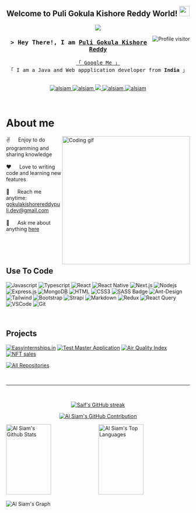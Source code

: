 


<h2 align="center">
  Welcome to Puli Gokula Kishore Reddy World!
  <img src="https://media.giphy.com/media/hvRJCLFzcasrR4ia7z/giphy.gif" width="28">
</h2>



<p align="center">
  <a href="https://github.com/gokulakishorereddypuli"><img src="https://readme-typing-svg.herokuapp.com/?lines=Self%20Taught%20Programmer;Java%20Developer;2.5%2B%20years%20of%20coding%20experience;Always%20learning%20new%20things&center=true&width=380&height=45"></a>
</p>

 
<a href="https://komarev.com/ghpvc/?username=gokulakishorereddypuli">
  <img align="right" src="https://komarev.com/ghpvc/?username=gokulakishorereddypuli&label=Visitors&color=0e75b6&style=flat" alt="Profile visitor" />
</a>


<!-- walk time
[![wakatime](https://wakatime.com/badge/user/eebb3dd8-d9b2-40de-9b88-6fd6cac99dbc.svg)](https://wakatime.com/@eebb3dd8-d9b2-40de-9b88-6fd6cac99dbc) -->

<!-- Intro  -->
<h3 align="center">
        <samp>&gt; Hey There!, I am
                <b><a target="_blank" href="https://gokulakishorereddypuli.com">Puli Gokula Kishore Reddy</a></b>
        </samp>
</h3>


<p align="center"> 
  <samp>
    <a href="https://www.google.com/search?q=puligokulakishorereddy">「 Google Me 」</a>
    <br>
    「 I am a Java and Web appplication developer from <b>India</b> 」
    <br>
    <br>
  </samp>
</p>

<p align="center">
<!--<p align="center">
 <a href="https://alsiam.com" target="blank">
  <img src="https://img.shields.io/badge/Website-DC143C?style=for-the-badge&logo=medium&logoColor=white" alt="alsiam" />
 </a>
 <a href="https://linkedin.com/in/saifalsiam" target="_blank">
 </a>-->
 <a href="https://in.linkedin.com/in/puli-gokula-kishore-reddy" target="_blank">
  <img src="https://img.shields.io/badge/LinkedIn-0077B5?style=for-the-badge&logo=linkedin&logoColor=white" alt="alsiam"/>
 </a>
 <a href="https://dev.to/alsiam" target="_blank">
 <a href="https://dev.to/puligokulakishorereddy" target="_blank">
  <img src="https://img.shields.io/badge/dev.to-0A0A0A?style=for-the-badge&logo=dev.to&logoColor=white" alt="alsiam" />
 </a>
 <a href="https://twitter.com/alsiam_dev" target="_blank">
 <a href="https://twitter.com/p_gokulakishore" target="_blank">
  <img src="https://img.shields.io/badge/Twitter-1DA1F2?style=for-the-badge&logo=twitter&logoColor=white" />
 </a>
 <a href="https://instagram.com/alsiam.dev" target="_blank">
 <a href="https://instagram.com/puli_gokula_kishore_reddy" target="_blank">
  <img src="https://img.shields.io/badge/Instagram-fe4164?style=for-the-badge&logo=instagram&logoColor=white" alt="alsiam" />
 </a> 
 <a href="https://facebook.com/alsiam.dev" target="_blank">
 <a href="https://facebook.com/puli_gokula_kishore_reddy" target="_blank">
  <img src="https://img.shields.io/badge/Facebook-20BEFF?&style=for-the-badge&logo=facebook&logoColor=white" alt="alsiam"  />
  </a> 
</p>
<br />

<!-- About Section -->
 # About me
 
<p>
 <img align="right" width="350" src="/assets/programmer.gif" alt="Coding gif" />
  
 ✌️ &emsp; Enjoy to do programming and sharing knowledge <br/><br/>
 ❤️ &emsp; Love to writing code and learning new features<br/><br/>
 📧 &emsp; Reach me anytime: gokulakishorereddypuli.dev@gmail.com<br/><br/>
 💬 &emsp; Ask me about anything [here](https://github.com/gokulakishorereddypuli/gokulakishorereddypuli/issues)

</p>

<br/>
<br/>
<br/>

## Use To Code

![Javascript](https://img.shields.io/badge/Javascript-F0DB4F?style=for-the-badge&labelColor=black&logo=javascript&logoColor=F0DB4F)
![Typescript](https://img.shields.io/badge/Typescript-007acc?style=for-the-badge&labelColor=black&logo=typescript&logoColor=007acc)
![React](https://img.shields.io/badge/-React-61DBFB?style=for-the-badge&labelColor=black&logo=react&logoColor=61DBFB)
![React Native](https://img.shields.io/badge/React_Native-20232A?style=for-the-badge&logo=react&logoColor=61DAFB)
![Next.js](https://img.shields.io/badge/next.js-000000?style=for-the-badge&logo=nextdotjs&logoColor=white)
![Nodejs](https://img.shields.io/badge/Nodejs-3C873A?style=for-the-badge&labelColor=black&logo=node.js&logoColor=3C873A)
![Express.js](https://img.shields.io/badge/Express.js-000000?style=for-the-badge&logo=express&logoColor=white)
![MongoDB](https://img.shields.io/badge/MongoDB-4EA94B?style=for-the-badge&logo=mongodb&logoColor=white)
![HTML](https://img.shields.io/badge/HTML5-E34F26?style=for-the-badge&logo=html5&logoColor=white)
![CSS3](https://img.shields.io/badge/CSS3-1572B6?style=for-the-badge&logo=css3&logoColor=white)
![SASS Badge](https://img.shields.io/badge/Sass-CC6699?style=for-the-badge&logo=sass&logoColor=white)
![Ant-Design](https://img.shields.io/badge/AntDesign-0170FE?style=for-the-badge&logo=antdesign&logoColor=white)
![Tailwind](https://img.shields.io/badge/Tailwind_CSS-092749?style=for-the-badge&logo=tailwindcss&logoColor=06B6D4&labelColor=000000)
![Bootstrap](https://img.shields.io/badge/Bootstrap-563D7C?style=for-the-badge&logo=bootstrap&logoColor=white)
![Strapi](https://img.shields.io/badge/strapi-2E7EEA?style=for-the-badge&logo=strapi&logoColor=white)
![Markdown](https://img.shields.io/badge/Markdown-000000?style=for-the-badge&logo=markdown&logoColor=white)
![Redux](https://img.shields.io/badge/Redux-593D88?style=for-the-badge&logo=redux&logoColor=white)
![React Query](https://img.shields.io/badge/-React_Query-FF4154?style=for-the-badge&logo=react%20query&logoColor=white)
![VSCode](https://img.shields.io/badge/Visual_Studio-0078d7?style=for-the-badge&logo=visual%20studio&logoColor=white)
![Git](https://img.shields.io/badge/Git-F05032?style=for-the-badge&logo=git&logoColor=white)

<br/>

## Projects
[![Easyinternships.in](https://github-readme-stats.vercel.app/api/pin/?username=gokulakishorereddypuli&repo=easyinternships.in&border_color=7F3FBF&bg_color=0D1117&title_color=C9D1D9&text_color=8B949E&icon_color=7F3FBF)]([https://github.com/alsiam/web-projects](https://github.com/gokulakishorereddypuli/easyinternships.in))
[![Test Master Application](https://github-readme-stats.vercel.app/api/pin/?username=gokulakishorereddypuli&repo=TestMaster-&border_color=7F3FBF&bg_color=0D1117&title_color=C9D1D9&text_color=8B949E&icon_color=7F3FBF)]([https://github.com/gokulakishorereddypuli/al-folio](https://github.com/gokulakishorereddypuli/TestMaster-))
[![Air Quality Index](https://github-readme-stats.vercel.app/api/pin/?username=gokulakishorereddypuli&repo=AirQualityIndex&border_color=7F3FBF&bg_color=0D1117&title_color=C9D1D9&text_color=8B949E&icon_color=7F3FBF)](https://github.com/gokulakishorereddypuli/AirQualityIndex)
[![NFT sales](https://github-readme-stats.vercel.app/api/pin/?username=gokulakishorereddypuli&repo=nftsales&border_color=7F3FBF&bg_color=0D1117&title_color=C9D1D9&text_color=8B949E&icon_color=7F3FBF)](https://github.com/gokulakishorereddypuli/nftsales)


<p align="left">
  <a href="https://github.com/gokulakishorereddypuli?tab=repositories" target="_new"><img alt="All Repositories" title="All Repositories" src="https://img.shields.io/badge/-All%20Repos-2962FF?style=for-the-badge&logo=koding&logoColor=white"/></a>
</p>

<br/>
<hr/>
<br/>

<p align="center">
  <a href="https://github.com/gokulakishorereddypuli">
    <img src="https://github-readme-streak-stats.herokuapp.com/?user=gokulakishorereddypuli&theme=radical&border=7F3FBF&background=0D1117" alt="Saif's GitHub streak"/>
  </a>
</p>

<p align="center">
  <a href="https://github.com/gokulakishorereddypuli">
    <img src="https://github-profile-summary-cards.vercel.app/api/cards/profile-details?username=gokulakishorereddypuli&theme=radical" alt="Al Siam's GitHub Contribution"/>
  </a>
</p>

<a> 
    <a href="https://github.com/gokulakishorereddypuli"><img alt="Al Siam's Github Stats" src="https://denvercoder1-github-readme-stats.vercel.app/api?username=gokulakishorereddypuli&show_icons=true&count_private=true&theme=react&border_color=7F3FBF&bg_color=0D1117&title_color=F85D7F&icon_color=F8D866" height="192px" width="49.5%"/></a>
  <a href="https://github.com/gokulakishorereddypuli"><img alt="Al Siam's Top Languages" src="https://denvercoder1-github-readme-stats.vercel.app/api/top-langs/?username=gokulakishorereddypuli&langs_count=8&layout=compact&theme=react&border_color=7F3FBF&bg_color=0D1117&title_color=F85D7F&icon_color=F8D866" height="192px" width="49.5%"/></a>
  <br/>
</a>


![Al Siam's Graph](https://github-readme-activity-graph.cyclic.app/graph?username=gokulakishorereddypuli&custom_title=Al%20Siam's%20GitHub%20Activity%20Graph&bg_color=0D1117&color=7F3FBF&line=7F3FBF&point=7F3FBF&area_color=FFFFFF&title_color=FFFFFF&area=true)

